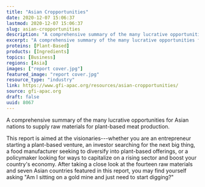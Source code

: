 ```yaml
---
title: "Asian Cropportunities"
date: 2020-12-07 15:06:37
lastmod: 2020-12-07 15:06:37
slug: asian-cropportunities
description: "A comprehensive summary of the many lucrative opportunities for Asian nations to supply raw materials for plant-based meat production."
excerpt: "A comprehensive summary of the many lucrative opportunities for Asian nations to supply raw materials for plant-based meat production."
proteins: [Plant-Based]
products: [Ingredients]
topics: [Business]
regions: [Asia]
images: ["report cover.jpg"]
featured_image: "report cover.jpg"
resource_type: "industry"
link: https://www.gfi-apac.org/resources/asian-cropportunities/
source: gfi-apac.org
draft: false
uuid: 8067
---
```

A comprehensive summary of the many lucrative opportunities for Asian
nations to supply raw materials for plant-based meat production.

This report is aimed at the visionaries---whether you are an
entrepreneur starting a plant-based venture, an investor searching for
the next big thing, a food manufacturer seeking to diversify into
plant-based offerings, or a policymaker looking for ways to capitalize
on a rising sector and boost your country's economy. After taking a
close look at the fourteen raw materials and seven Asian countries
featured in this report, you may find yourself asking "Am I sitting on a
gold mine and just need to start digging?"
